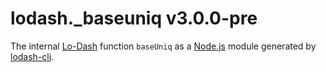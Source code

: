 # lodash._baseuniq v3.0.0-pre

The internal [Lo-Dash](https://lodash.com/) function `baseUniq` as a [Node.js](http://nodejs.org/) module generated by [lodash-cli](https://www.npmjs.com/package/lodash-cli).
